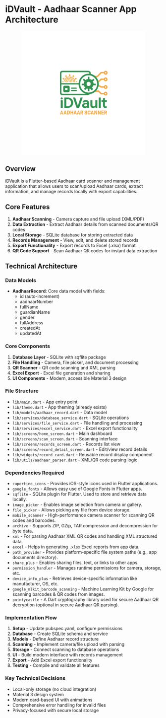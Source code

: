 # iDVault - Aadhaar Scanner App Architecture

<p align="center">
  <img src="assets/images/icon.png?raw=true" alt="iDVault Logo" height="400"/>
</p>

## Overview
iDVault is a Flutter-based Aadhaar card scanner and management application that allows users to scan/upload Aadhaar cards, extract information, and manage records locally with export capabilities.

## Core Features
1. **Aadhaar Scanning** - Camera capture and file upload (XML/PDF)
2. **Data Extraction** - Extract Aadhaar details from scanned documents/QR codes
3. **Local Storage** - SQLite database for storing extracted data
4. **Records Management** - View, edit, and delete stored records
5. **Export Functionality** - Export records to Excel (.xlsx) format
6. **QR Code Support** - Scan Aadhaar QR codes for instant data extraction

## Technical Architecture

### Data Models
- **AadhaarRecord**: Core data model with fields:
  - id (auto-increment)
  - aadhaarNumber
  - fullName
  - guardianName
  - gender
  - fullAddress
  - createdAt
  - updatedAt

### Core Components
1. **Database Layer** - SQLite with sqflite package
2. **File Handling** - Camera, file picker, and document processing
3. **QR Scanner** - QR code scanning and XML parsing
4. **Excel Export** - Excel file generation and sharing
5. **UI Components** - Modern, accessible Material 3 design

### File Structure
- `lib/main.dart` - App entry point
- `lib/theme.dart` - App theming (already exists)
- `lib/models/aadhaar_record.dart` - Data model
- `lib/services/database_service.dart` - SQLite operations
- `lib/services/file_service.dart` - File handling and processing
- `lib/services/excel_service.dart` - Excel export functionality
- `lib/screens/home_screen.dart` - Main dashboard
- `lib/screens/scan_screen.dart` - Scanning interface
- `lib/screens/records_screen.dart` - Records list view
- `lib/screens/record_detail_screen.dart` - Edit/view record details
- `lib/widgets/record_card.dart` - Reusable record display component
- `lib/utils/aadhaar_parser.dart` - XML/QR code parsing logic

### Dependencies Required
- `cupertino_icons` - Provides iOS-style icons used in Flutter applications.
- `google_fonts` - Allows easy use of Google Fonts in Flutter apps.
- `sqflite` - SQLite plugin for Flutter. Used to store and retrieve data locally.
- `image_picker` - Enables image selection from camera or gallery.
- `file_picker` - Allows picking any file from device storage.
- `mobile_scanner` - High-performance camera scanner for scanning QR codes and barcodes.
- `archive` - Supports ZIP, GZip, TAR compression and decompression for byte data.
- `xml` - For parsing Aadhaar XML QR codes and handling XML structured data.
- `excel` - Helps in generating `.xlsx` Excel reports from app data.
- `path_provider` - Provides platform-specific file system paths (e.g., app documents directory).
- `share_plus` - Enables sharing files, text, or links to other apps.
- `permission_handler` - Manages runtime permissions for camera, storage, etc.
- `device_info_plus` - Retrieves device-specific information like manufacturer, OS, etc.
- `google_mlkit_barcode_scanning` - Machine Learning Kit by Google for scanning barcodes & QR codes from images.
- `pointycastle` - A Dart cryptography library used for secure Aadhaar QR decryption (optional in secure Aadhaar QR parsing).

### Implementation Flow
1. **Setup** - Update pubspec.yaml, configure permissions
2. **Database** - Create SQLite schema and service
3. **Models** - Define Aadhaar record structure
4. **Scanning** - Implement camera/file upload with parsing
5. **Storage** - Connect scanning to database operations
6. **UI** - Build modern interface with records management
7. **Export** - Add Excel export functionality
8. **Testing** - Compile and validate all features

### Key Technical Decisions
- Local-only storage (no cloud integration)
- Material 3 design system
- Modern card-based UI with animations
- Comprehensive error handling for invalid files
- Privacy-focused with secure local storage


